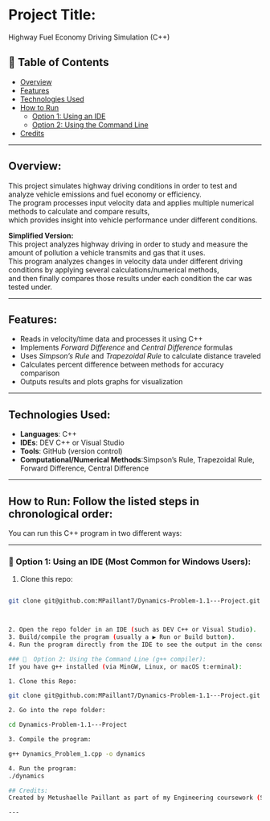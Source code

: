 
# Project Title:
Highway Fuel Economy Driving Simulation (C++)

## 📑 Table of Contents
- [Overview](#overview)
- [Features](#features)
- [Technologies Used](#technologies-used)
- [How to Run](#how-to-run-follow-the-listed-steps-in-chronological-order)
  - [Option 1: Using an IDE](#-option-1-using-an-ide-most-common-for-windows-users)
  - [Option 2: Using the Command Line](#-option-2-using-the-command-line-g-compiler)
- [Credits](#credits)

---

## Overview:
This project simulates highway driving conditions in order to test and analyze vehicle emissions and fuel economy or efficiency.  
The program processes input velocity data and applies multiple numerical methods to calculate and compare results,  
which provides insight into vehicle performance under different conditions.  

**Simplified Version:**  
This project analyzes highway driving in order to study and measure the amount of pollution a vehicle transmits and gas that it uses.  
This program analyzes changes in velocity data under different driving conditions by applying several calculations/numerical methods,  
and then finally compares those results under each condition the car was tested under.  

---

## Features:
- Reads in velocity/time data and processes it using C++  
- Implements *Forward Difference* and *Central Difference* formulas  
- Uses *Simpson’s Rule* and *Trapezoidal Rule* to calculate distance traveled  
- Calculates percent difference between methods for accuracy comparison  
- Outputs results and plots graphs for visualization  

---

## Technologies Used:
- **Languages**: C++  
- **IDEs**: DEV C++ or Visual Studio  
- **Tools**: GitHub (version control)  
- **Computational/Numerical Methods**:Simpson’s Rule, Trapezoidal Rule, Forward Difference, Central Difference  

---

## How to Run: Follow the listed steps in chronological order:  
You can run this C++ program in two different ways:  

---

### 🔹 Option 1: Using an IDE (Most Common for Windows Users):
1.  Clone this repo:  
   ```bash

   git clone git@github.com:MPaillant7/Dynamics-Problem-1.1---Project.git



2. Open the repo folder in an IDE (such as DEV C++ or Visual Studio).
3. Build/compile the program (usually a ▶️ Run or Build button).
4. Run the program directly from the IDE to see the output in the console and graphs.

### 🔹  Option 2: Using the Command Line (g++ compiler):
If you have g++ installed (via MinGW, Linux, or macOS t:erminal):

1. Clone this Repo:

git clone git@github.com:MPaillant7/Dynamics-Problem-1.1---Project.git

2. Go into the repo folder:

cd Dynamics-Problem-1.1---Project

3. Compile the program:

g++ Dynamics_Problem_1.cpp -o dynamics

4. Run the program:
./dynamics

## Credits:
Created by Metushaelle Paillant as part of my Engineering coursework (Spring 2021).

---



   














